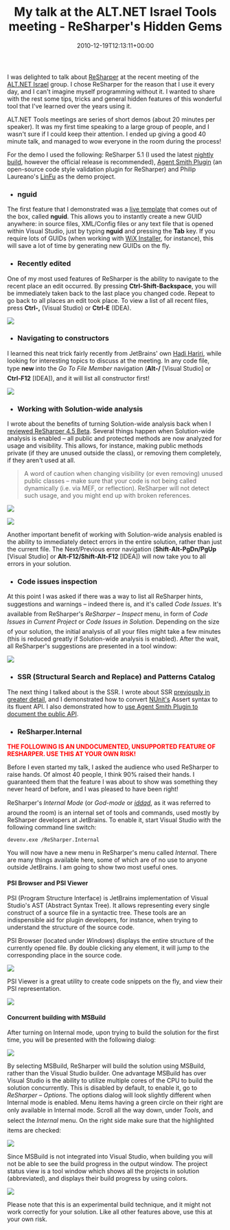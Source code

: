 ﻿---
title: My talk at the ALT.NET Israel Tools meeting - ReSharper's Hidden Gems
date: 2010-12-19T12:13:11+00:00
---
I was delighted to talk about [ReSharper](http://www.jetbrains.com/resharper/) at the recent meeting of the [ALT.NET Israel](http://groups.google.com/group/altnetisrael) group. I chose ReSharper for the reason that I use it every day, and I can't imagine myself programming without it. I wanted to share with the rest some tips, tricks and general hidden features of this wonderful tool that I've learned over the years using it.

<!-- more -->

ALT.NET Tools meetings are series of short demos (about 20 minutes per speaker). It was my first time speaking to a large group of people, and I wasn't sure if I could keep their attention. I ended up giving a good 40 minute talk, and managed to wow everyone in the room during the process!

For the demo I used the following: ReSharper 5.1 (I used the latest [nightly build](http://confluence.jetbrains.net/display/ReSharper/ReSharper+5.1.2+Bugfix+Builds), however the official release is recommended), [Agent Smith Plugin](http://code.google.com/p/agentsmithplugin/) (an open-source code style validation plugin for ReSharper) and Philip Laureano's [LinFu](http://www.codeproject.com/KB/cs/LinFuPart1.aspx) as the demo project.

  * ### nguid

The first feature that I demonstrated was a [live template](http://www.jetbrains.com/resharper/features/code_templates.html#Live_Templates) that comes out of the box, called **nguid**. This allows you to instantly create a new GUID anywhere: in source files, XML/Config files or any text file that is opened within Visual Studio, just by typing **nguid** and pressing the **Tab** key. If you require lots of GUIDs (when working with [WiX Installer](http://wix.sourceforge.net/), for instance), this will save a lot of time by generating new GUIDs on the fly.

  * ### Recently edited

One of my most used features of ReSharper is the ability to navigate to the recent place an edit occurred. By pressing **Ctrl-Shift-Backspace**, you will be immediately taken back to the last place you changed code. Repeat to go back to all places an edit took place. To view a list of all recent files, press **Ctrl-,** (Visual Studio) or **Ctrl-E** (IDEA).

![](http://i1.wp.com/hmemcpy.com/wp-content/uploads/2010/12/image.png)

  * ### Navigating to constructors

I learned this neat trick fairly recently from JetBrains' own [Hadi Hariri](http://hadihariri.com/), while looking for interesting topics to discuss at the meeting. In any code file, type **new** into the *Go To File Member* navigation (**Alt-/** [Visual Studio] or **Ctrl-F12** [IDEA]), and it will list all constructor first!

![](http://i2.wp.com/hmemcpy.com/wp-content/uploads/2010/12/image1.png)

  * ### Working with Solution-wide analysis

I wrote about the benefits of turning Solution-wide analysis back when I [reviewed ReSharper 4.5 Beta](/2009/03/resharper-4-5-beta-released/). Several things happen when Solution-wide analysis is enabled &ndash; all public and protected methods are now analyzed for usage and visibility. This allows, for instance, making public methods private (if they are unused outside the class), or removing them completely, if they aren't used at all.

> A word of caution when changing visibility (or even removing) unused public classes &ndash; make sure that your code is not being called dynamically (i.e. via MEF, or reflection). ReSharper will not detect such usage, and you might end up with broken references.

![](http://i2.wp.com/hmemcpy.com/wp-content/uploads/2010/09/image12.png)

![](http://i2.wp.com/hmemcpy.com/wp-content/uploads/2010/09/image13.png)

Another important benefit of working with Solution-wide analysis enabled is the ability to immediately detect errors in the entire solution, rather than just the current file. The Next/Previous error navigation (**Shift-Alt-PgDn/PgUp** [Visual Studio] or **Alt-F12/Shift-Alt-F12** [IDEA]) will now take you to all errors in your solution.

  * ### Code issues inspection

At this point I was asked if there was a way to list all ReSharper hints, suggestions and warnings &ndash; indeed there is, and it's called *Code Issues*. It's available from ReSharper's _ReSharper &#8211; Inspect_ menu, in form of *Code Issues in Current Project* or *Code Issues in Solution*. Depending on the size of your solution, the initial analysis of all your files might take a few minutes (this is reduced greatly if Solution-wide analysis is enabled). After the wait, all ReSharper's suggestions are presented in a tool window:

![](http://i0.wp.com/hmemcpy.com/wp-content/uploads/2010/12/SNAGHTML1e0bf42.png)

  * ### SSR (Structural Search and Replace) and Patterns Catalog

The next thing I talked about is the SSR. I wrote about SSR [previously in greater detail](/2010/02/resharper-5-hidden-gem-patterns-catalogue/), and I demonstrated how to convert [NUnit's](http://www.nunit.org/) Assert syntax to its fluent API. I also demonstrated how to [use Agent Smith Plugin to document the public API](/2010/11/documenting-your-public-api-easily-with-resharper-and-ghostdoc/).

  * ### **ReSharper.Internal**

<span style="color: red;">**THE FOLLOWING IS AN UNDOCUMENTED, UNSUPPORTED FEATURE OF RESHARPER. USE THIS AT YOUR OWN RISK!**</span>

Before I even started my talk, I asked the audience who used ReSharper to raise hands. Of almost 40 people, I think 90% raised their hands. I guaranteed them that the feature I was about to show was something they never heard of before, and I was pleased to have been right!

ReSharper's *Internal Mode* (or *God-mode* or *<a href="http://doom.wikia.com/wiki/Doom_cheat_codes">iddqd</a>*, as it was referred to around the room) is an internal set of tools and commands, used mostly by ReSharper developers at JetBrains. To enable it, start Visual Studio with the following command line switch:

`devenv.exe /ReSharper.Internal`

You will now have a new menu in ReSharper's menu called _Internal_. There are many things available here, some of which are of no use to anyone outside JetBrains. I am going to show two most useful ones.

#### PSI Browser and PSI Viewer

PSI (Program Structure Interface) is JetBrains implementation of Visual Studio's AST (Abstract Syntax Tree). It allows representing every single construct of a source file in a syntactic tree. These tools are an indispensible aid for plugin developers, for instance, when trying to understand the structure of the source code.

PSI Browser (located under _Windows_) displays the entire structure of the currently opened file. By double clicking any element, it will jump to the corresponding place in the source code.

![](http://i1.wp.com/hmemcpy.com/wp-content/uploads/2010/12/SNAGHTML20f9b11.png)

PSI Viewer is a great utility to create code snippets on the fly, and view their PSI representation.

![](http://i1.wp.com/hmemcpy.com/wp-content/uploads/2010/12/SNAGHTML2127133.png)

#### Concurrent building with MSBuild

After turning on Internal mode, upon trying to build the solution for the first time, you will be presented with the following dialog:

![](http://i1.wp.com/hmemcpy.com/wp-content/uploads/2010/12/SNAGHTML2146e28.png)

By selecting MSBuild, ReSharper will build the solution using MSBuild, rather than the Visual Studio builder. One advantage MSBuild has over Visual Studio is the ability to utilize multiple cores of the CPU to build the solution concurrently. This is disabled by default, to enable it, go to _ReSharper &ndash; Options_. The options dialog will look slightly different when Internal mode is enabled. Menu items having a green circle on their right are only available in Internal mode. Scroll all the way down, under *Tools*, and select the *Internal* menu. On the right side make sure that the highlighted items are checked:

![](http://i1.wp.com/hmemcpy.com/wp-content/uploads/2010/12/image2.png)

Since MSBuild is not integrated into Visual Studio, when building you will not be able to see the build progress in the output window. The project status view is a tool window which shows all the projects in solution (abbreviated), and displays their build progress by using colors.

![](http://i1.wp.com/hmemcpy.com/wp-content/uploads/2010/12/SNAGHTML21ef0a0.png)

Please note that this is an experimental build technique, and it might not work correctly for your solution. Like all other features above, use this at your own risk.
